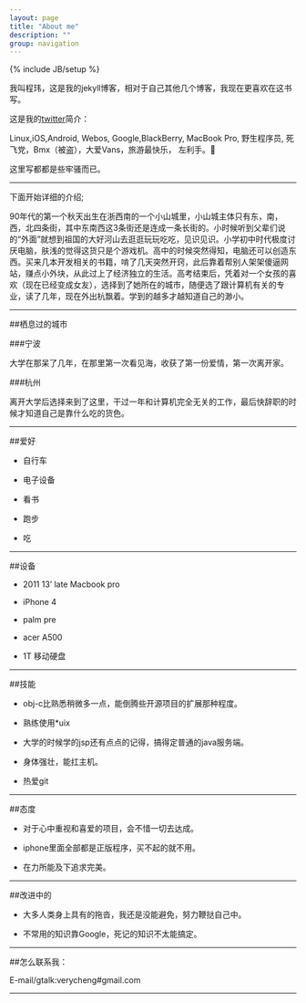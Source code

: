 ```yaml
---
layout: page
title: "About me"
description: ""
group: navigation
---
```

{% include JB/setup %}

我叫程玮，这是我的jekyll博客，相对于自己其他几个博客，我现在更喜欢在这书写。

这是我的[twitter](http://twitter.com/scwer)简介：

Linux,iOS,Android, Webos, Google,BlackBerry, MacBook Pro, 野生程序员, 死飞党，Bmx（被盗），大爱Vans，旅游最快乐， 左利手。

这里写都都是些牢骚而已。

------

下面开始详细的介绍;

90年代的第一个秋天出生在浙西南的一个小山城里，小山城主体只有东，南，西，北四条街，其中东南西这3条街还是连成一条长街的。小时候听到父辈们说的“外面”就想到祖国的大好河山去逛逛玩玩吃吃，见识见识。小学初中时代极度讨厌电脑，肤浅的觉得这货只是个游戏机。高中的时候突然得知，电脑还可以创造东西。买来几本开发相关的书籍，啃了几天突然开窍，此后靠着帮别人架架傻逼网站，赚点小外块，从此过上了经济独立的生活。高考结束后，凭着对一个女孩的喜欢（现在已经变成女友），选择到了她所在的城市，随便选了跟计算机有关的专业，读了几年，现在外出杭飘着。学到的越多才越知道自己的渺小。


-----

##栖息过的城市


###宁波


大学在那呆了几年，在那里第一次看见海，收获了第一份爱情，第一次离开家。


###杭州


离开大学后选择来到了这里，干过一年和计算机完全无关的工作，最后快辞职的时候才知道自己是靠什么吃的货色。

-----

##爱好

- 自行车

- 电子设备

- 看书

- 跑步

- 吃

----

##设备

- 2011 13’ late Macbook pro

- iPhone 4

- palm pre

- acer A500

- 1T 移动硬盘 

-----


##技能

- obj-c比熟悉稍微多一点，能倒腾些开源项目的扩展那种程度。

- 熟练使用*uix

- 大学的时候学的jsp还有点点的记得，搞得定普通的java服务端。

- 身体强壮，能扛主机。

- 热爱git
------

##态度

- 对于心中重视和喜爱的项目，会不惜一切去达成。 

- iphone里面全部都是正版程序，买不起的就不用。

- 在力所能及下追求完美。

------
##改进中的

- 大多人类身上具有的拖沓，我还是没能避免，努力鞭挞自己中。

- 不常用的知识靠Google，死记的知识不太能搞定。

-----
##怎么联系我：

E-mail/gtalk:verycheng#gmail.com

-----
